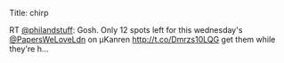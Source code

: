 Title: chirp

RT <a href="http://twitter.com/philandstuff">@philandstuff</a>: Gosh. Only 12 spots left for this wednesday's <a href="http://twitter.com/PapersWeLoveLdn">@PapersWeLoveLdn</a> on μKanren <a href="http://t.co/Dmrzs10LQG">http://t.co/Dmrzs10LQG</a> get them while they're h…
